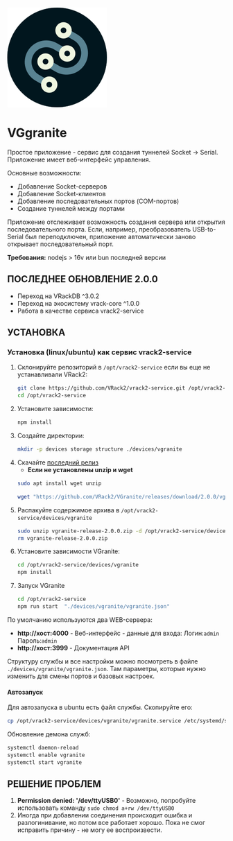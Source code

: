 ![Логотип](./logo.png)

# VGgranite

Простое приложение - сервис для создания туннелей Socket -> Serial. Приложение имеет веб-интерфейс управления.

Основные возможности:

-   Добавление Socket-серверов
-   Добавление Socket-клиентов
-   Добавление последовательных портов (COM-портов)
-   Создание туннелей между портами

Приложение отслеживает возможность создания сервера или открытия последовательного порта. Если, например, преобразователь USB-to-Serial был переподключен, приложение автоматически заново открывает последовательный порт.

**Требования:** nodejs > 16v или bun последней версии

## ПОСЛЕДНЕЕ ОБНОВЛЕНИЕ 2.0.0
 - Переход на VRackDB ^3.0.2
 - Переход на экосистему vrack-core ^1.0.0
 - Работа в качестве сервиса vrack2-service

## УСТАНОВКА

### Установка (linux/ubuntu) как сервис vrack2-service

1. Склонируйте репозиторий в `/opt/vrack2-service` если вы еще не устанавливали VRack2:  
    ```bash
    git clone https://github.com/VRack2/vrack2-service.git /opt/vrack2-service
    cd /opt/vrack2-service
    ```
2. Установите зависимости:
    ```bash
    npm install
    ```
3. Создайте директории:
    ```bash
    mkdir -p devices storage structure ./devices/vgranite
    ```
4. Cкачайте [последний релиз](https://github.com/VRack2/VGranite/releases)
    - **Если не установлены unzip и wget**
    ```bash
    sudo apt install wget unzip
    ```
    ```bash
    wget "https://github.com/VRack2/VGranite/releases/download/2.0.0/vgranite-release-2.0.0.zip"
    ```
5. Распакуйте содержимое архива в `/opt/vrack2-service/devices/vgranite`
    ```bash
    sudo unzip vgranite-release-2.0.0.zip -d /opt/vrack2-service/devices/vgranite/
    rm vgranite-release-2.0.0.zip
    ```
6. Установите зависимости VGranite:
    ```bash
    cd /opt/vrack2-service/devices/vgranite
    npm install
    ```
7. Запуск VGranite
    ```bash
    cd /opt/vrack2-service
    npm run start  "./devices/vgranite/vgranite.json"
    ```

По умолчанию используются два WEB-сервера:

-   **http://хост:4000** - Веб-интерфейс - данные для входа: Логин:`admin` Пароль:`admin`
-   **http://хост:3999** - Документация API

Структуру службы и все настройки можно посмотреть в файле `./devices/vgranite/vgranite.json`. Там параметры, которые нужно изменить для смены портов и базовых настроек.

#### Автозапуск

Для автозапуска в ubuntu есть файл службы. Скопируйте его:

```bash
cp /opt/vrack2-service/devices/vgranite/vgranite.service /etc/systemd/system/
```

Обновление демона служб:

```bash
systemctl daemon-reload
systemctl enable vgranite
systemctl start vgranite
```

## РЕШЕНИЕ ПРОБЛЕМ

1. **Permission denied: '/dev/ttyUSB0'** - Возможно, попробуйте использовать команду `sudo chmod a+rw /dev/ttyUSB0`
2. Иногда при добавлении соединения происходит ошибка и разлогинивание, но потом все работает хорошо. Пока не смог исправить причину - не могу ее воспроизвести.


<!-- СБОРКА
======

Для сборки нам нужно клонировать репозиторий:

```bash
cd /opt/
git clone https://github.com/ponikrf/VGranite.git
```

Установка зависимостей:

```bash
npm install
```

Основное приложение будет готово, но у него не будет документации и веб-интерфейса.

Чтобы собрать интерфейс, посмотрите репозиторий [VGranite-Web](https://github.com/ponikrf/VGranite-Web)

Сборка ApiDocs:

```bash
npm install apidoc -g
```

```bash
cd /opt/vgranite/
apidoc apidoc -i devices -o apidoc
```
``` -->